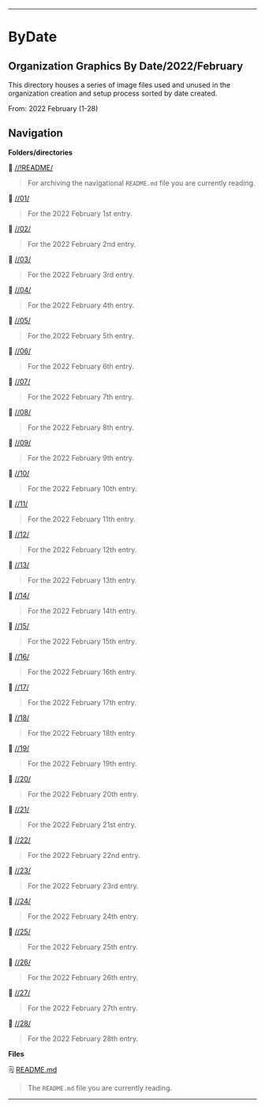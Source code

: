 
***

# ByDate

## Organization Graphics By Date/2022/February

This directory houses a series of image files used and unused in the organization creation and setup process sorted by date created.

From: 2022 February (1-28)

## Navigation

**Folders/directories**

📁 [//!README/](/OrganizationGraphics/!README/)

> For archiving the navigational `README.md` file you are currently reading.

📁 [//01/](/OrganizationGraphics/ByDate/2022/February/01/)

> For the 2022 February 1st entry.

📁 [//02/](/OrganizationGraphics/ByDate/2022/February/02/)

> For the 2022 February 2nd entry.

📁 [//03/](/OrganizationGraphics/ByDate/2022/February/03/)

> For the 2022 February 3rd entry.

📁 [//04/](/OrganizationGraphics/ByDate/2022/February/04/)

> For the 2022 February 4th entry.

📁 [//05/](/OrganizationGraphics/ByDate/2022/February/05/)

> For the 2022 February 5th entry.

📁 [//06/](/OrganizationGraphics/ByDate/2022/February/06/)

> For the 2022 February 6th entry.

📁 [//07/](/OrganizationGraphics/ByDate/2022/February/07/)

> For the 2022 February 7th entry.

📁 [//08/](/OrganizationGraphics/ByDate/2022/February/08/)

> For the 2022 February 8th entry.

📁 [//09/](/OrganizationGraphics/ByDate/2022/February/09/)

> For the 2022 February 9th entry.

📁 [//10/](/OrganizationGraphics/ByDate/2022/February/10/)

> For the 2022 February 10th entry.

📁 [//11/](/OrganizationGraphics/ByDate/2022/February/11/)

> For the 2022 February 11th entry.

📁 [//12/](/OrganizationGraphics/ByDate/2022/February/12/)

> For the 2022 February 12th entry.

📁 [//13/](/OrganizationGraphics/ByDate/2022/February/13/)

> For the 2022 February 13th entry.

📁 [//14/](/OrganizationGraphics/ByDate/2022/February/14/)

> For the 2022 February 14th entry.

📁 [//15/](/OrganizationGraphics/ByDate/2022/February/15/)

> For the 2022 February 15th entry.

📁 [//16/](/OrganizationGraphics/ByDate/2022/February/16/)

> For the 2022 February 16th entry.

📁 [//17/](/OrganizationGraphics/ByDate/2022/February/17/)

> For the 2022 February 17th entry.

📁 [//18/](/OrganizationGraphics/ByDate/2022/February/18/)

> For the 2022 February 18th entry.

📁 [//19/](/OrganizationGraphics/ByDate/2022/February/19/)

> For the 2022 February 19th entry.

📁 [//20/](/OrganizationGraphics/ByDate/2022/February/20/)

> For the 2022 February 20th entry.

📁 [//21/](/OrganizationGraphics/ByDate/2022/February/21/)

> For the 2022 February 21st entry.

📁 [//22/](/OrganizationGraphics/ByDate/2022/February/22/)

> For the 2022 February 22nd entry.

📁 [//23/](/OrganizationGraphics/ByDate/2022/February/23/)

> For the 2022 February 23rd entry.

📁 [//24/](/OrganizationGraphics/ByDate/2022/February/24/)

> For the 2022 February 24th entry.

📁 [//25/](/OrganizationGraphics/ByDate/2022/February/25/)

> For the 2022 February 25th entry.

📁 [//26/](/OrganizationGraphics/ByDate/2022/February/26/)

> For the 2022 February 26th entry.

📁 [//27/](/OrganizationGraphics/ByDate/2022/February/27/)

> For the 2022 February 27th entry.

📁 [//28/](/OrganizationGraphics/ByDate/2022/February/28/)

> For the 2022 February 28th entry.

**Files**

🗒️ [README.md](/OrganizationGraphics/ByDate/2022/February/README.md)

> The `README.md` file you are currently reading.

***
